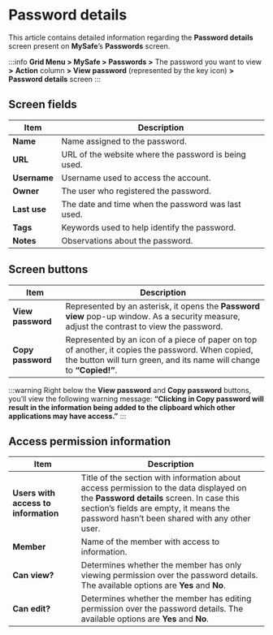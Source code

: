 # Password details

This article contains detailed information regarding the **Password details** screen present on **MySafe**’s **Passwords** screen.

:::info
**Grid Menu > MySafe > Passwords >** The password you want to view **>** **Action** column **> View password** (represented by the key icon) **> Password details** screen
:::

## Screen fields

| Item | Description |
| --- | --- |
| **Name** | Name assigned to the password. |
| **URL** | URL of the website where the password is being used. |
| **Username** | Username used to access the account. |
| **Owner** | The user who registered the password. |
| **Last use** | The date and time when the password was last used. |
| **Tags** | Keywords used to help identify the password. |
| **Notes** | Observations about the password. |

## Screen buttons


| Item | Description |
| --- | --- |
| **View password** | Represented by an asterisk, it opens the **Password view** pop-up window.  As a security measure, adjust the contrast to view the password. |
| **Copy password** | Represented by an icon of a piece of paper on top of another, it copies the password. When copied, the button will turn green, and its name will change to **“Copied!”**. |

:::warning
Right below the **View password** and **Copy password** buttons, you’ll view the following warning message: **“Clicking in Copy password will result in the information being added to the clipboard which other applications may have access.”**
:::

## Access permission information


| Item | Description |
| --- | --- |
| **Users with access to information** | Title of the section with information about access permission to the data displayed on the **Password details** screen. In case this section’s fields are empty, it means the password hasn’t been shared with any other user.|
| **Member** | Name of the member with access to information. |
| **Can view?** | Determines whether the member has only viewing permission over the password details. The available options are **Yes** and **No**. |
| **Can edit?** | Determines whether the member has editing permission over the password details. The available options are **Yes** and **No**. |